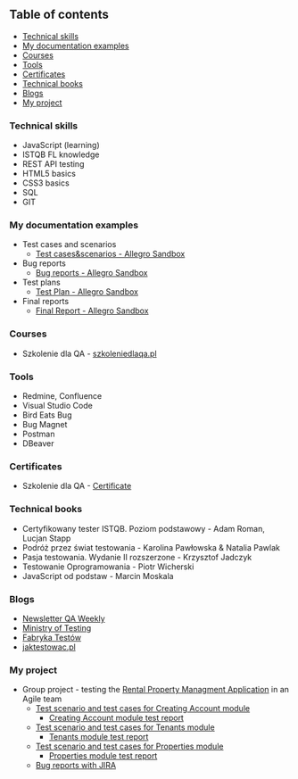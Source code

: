 ## Table of contents

- [Technical skills](#technical-skills)
- [My documentation examples](#my-documentation-examples)
- [Courses](#courses)
- [Tools](#tools)
- [Certificates](#certificates)
- [Technical books](#technical-books)
- [Blogs](#blogs)
- [My project](#my-project)

### Technical skills

- JavaScript (learning)
- ISTQB FL knowledge
- REST API testing
- HTML5 basics
- CSS3 basics
- SQL
- GIT

### My documentation examples

- Test cases and scenarios
  - [Test cases&scenarios - Allegro Sandbox](https://docs.google.com/spreadsheets/d/1UCYQ3prC0Z2_KKimK8HJKafI8uM0d1q7W_cdWrW3HDs/edit?usp=sharing)
- Bug reports
  - [Bug reports - Allegro Sandbox](https://docs.google.com/spreadsheets/d/1XtsmHnSx4snaP7sJZNORmMw1KvXxsCVG28_KW9lUsaI/edit?usp=sharing)
- Test plans
  - [Test Plan - Allegro Sandbox](https://docs.google.com/document/d/1L6n1X6EVZlrOAsH5FTHoxmw7W-B_OU1uuR97Z0T-vKY/edit?usp=sharing)
- Final reports
  - [Final Report - Allegro Sandbox](https://docs.google.com/document/d/1PmWp0WVgCoTZUi8ZRTu-MHuZU6oMFov9dNWUfUcIR3A/edit?usp=sharing)

### Courses

- Szkolenie dla QA - [szkoleniedlaqa.pl](https://szkoleniedlaqa.pl/szkolenie/)

### Tools

- Redmine, Confluence
- Visual Studio Code
- Bird Eats Bug
- Bug Magnet
- Postman
- DBeaver

### Certificates

- Szkolenie dla QA - [Certificate](https://drive.google.com/file/d/1xfInZe17vo7VU5e1mSPVRpY7-lBrIOOI/view?usp=share_link)

### Technical books

- Certyfikowany tester ISTQB. Poziom podstawowy - Adam Roman, Lucjan Stapp
- Podróż przez świat testowania - Karolina Pawłowska & Natalia Pawlak
- Pasja testowania. Wydanie II rozszerzone - Krzysztof Jadczyk
- Testowanie Oprogramowania - Piotr Wicherski
- JavaScript od podstaw - Marcin Moskala

### Blogs

- [Newsletter QA Weekly](https://szkoleniedlaqa.pl/newsletter/)
- [Ministry of Testing](https://www.ministryoftesting.com)
- [Fabryka Testów](https://fabrykatestow.pl/ciekawostki/)
- [jaktestowac.pl](https://jaktestowac.pl/)

### My project

- Group project - testing the [Rental Property Managment Application](https://app.systemobsluginajmu.pl) in an Agile team
  - [Test scenario and test cases for Creating Account module](https://drive.google.com/file/d/109h0lIUGu-Aj_eTkc2INiA2zuKkmxh2t/view?usp=sharing)
    - [Creating Account module test report](https://drive.google.com/file/d/1PBr3_KXh79xdpY87i8iFXUxOpPxVcnka/view?usp=sharing)
  - [Test scenario and test cases for Tenants module](https://drive.google.com/file/d/16b-iaFPc-DUfelGw2zo7MOqk6kultQ-M/view?usp=sharing)
    - [Tenants module test report](https://drive.google.com/file/d/1LZC8YSzoAMNWQXQ5rrj4l6vr4oRZ3SXw/view?usp=sharing)
  - [Test scenario and test cases for Properties module](https://drive.google.com/file/d/13iAAldCt1lNJ63OcUQsTyCNQGSYW5f8M/view?usp=sharing)
    - [Properties module test report](https://drive.google.com/file/d/1Q-NepHtQYTuVAEqWP2xxEiIL9opPe0BT/view?usp=sharing)
  - [Bug reports with JIRA](https://drive.google.com/file/d/1W_K-Uz3qdBnP9_pXVizfsQo9w4Lj8NGq/view?usp=sharing)

